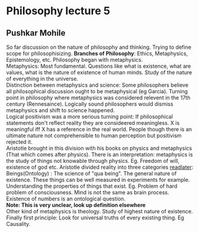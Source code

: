 # Philosophy lecture 5 
## Pushkar Mohile

So far discussion on the nature of philosophy and thinking. Trying to define scope for philosophisizing. 
**Branches of Philosophy**: Ethics, Metaphysics, Epistemology, etc. Philosophy began with metaphysics.  
Metaphysics: Most fundamental. Questions like what is existence, what are values, what is the nature of existence of human minds. Study of the nature of everything in the universe.  
Distinction between metaphysics and science: Some philosophers believe all philosophical discussion ought to be metaphysical (eg Garcia). Turning point in philosophy where metaphysics was considered relevent in the 17th century (Rennesaince). Logically sound philosophers would dismiss metaphysics and shift to science happened.  
 Logical positivism was a more serious turning point: If philosophical statements don't reflect reality they are consideered meaningless. X is meaningful iff X has a reference in the real world. People though there is an ultimate nature not comprehensible to human perception but positivism rejected it.  
 Aristotle brought in this division with his books on physics and metaphysics (That which comes after physics). There is an interpretation: metaphysics is the study of things not knowable through physics. Eg. Freedom of will, existence of god etc. Aristotle divided reality into three categories [readlater]:  
Beings(Ontology) : The science of "qua being". The general nature of existence. These things can be well measured in experiments for example. Understanding the properties of things that exist. Eg. Problem of hard problem of consciousness. Mind is not the same as brain process. Existence of numbers is an ontological question.   
**Note: This is very unclear, look up definition elsewhere**     
Other kind of metaphysics is theology. Study of highest nature of existence.    
Finally first principle: Look for universal truths of every existing thing. Eg Causality. 

[readlater]: https://plato.stanford.edu/entries/metaphysics/#WorMetConMet

